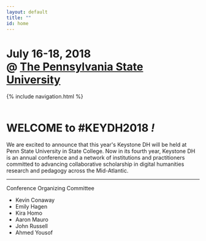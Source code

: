 ```yaml
---
layout: default
title: ""
id: home
---
```


# July 16-18, 2018<br/>@ [The Pennsylvania State University](https://www.psu.edu)

<div class="site-nav">{% include navigation.html %}</div>
<br/>

# WELCOME to **#KEYDH2018** *!*

We are excited to announce that this year's Keystone DH will be held at Penn State University in State College. Now in its fourth year, Keystone DH is an annual conference and a network of institutions and practitioners committed to advancing collaborative scholarship in digital humanities research and pedagogy across the Mid-Atlantic. 

---
Conference Organizing Committee

- Kevin Conaway
- Emily Hagen
- Kira Homo
- Aaron Mauro
- John Russell
- Ahmed Yousof
